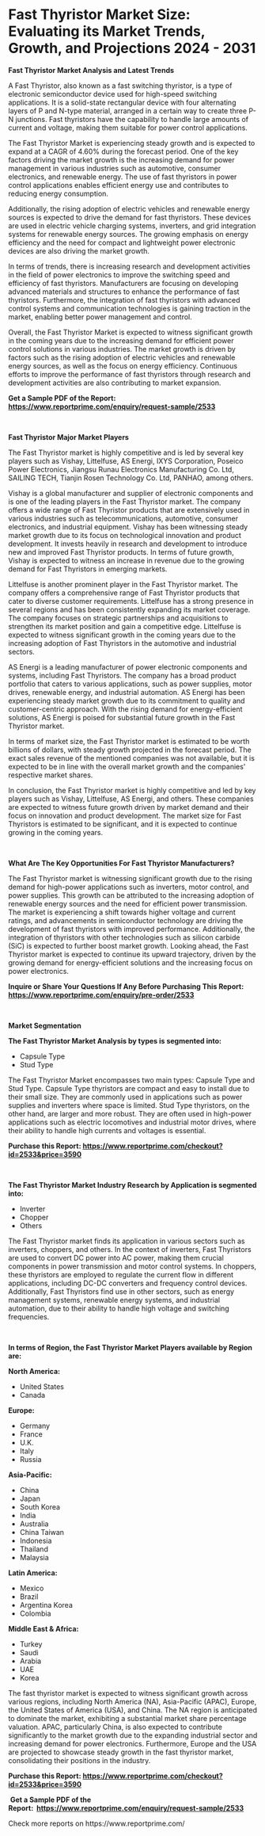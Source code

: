 <p><h1>Fast Thyristor Market Size: Evaluating its Market Trends, Growth, and Projections 2024 - 2031</h1></p><p><strong>Fast Thyristor Market Analysis and Latest Trends</strong></p>
<p><p>A Fast Thyristor, also known as a fast switching thyristor, is a type of electronic semiconductor device used for high-speed switching applications. It is a solid-state rectangular device with four alternating layers of P and N-type material, arranged in a certain way to create three P-N junctions. Fast thyristors have the capability to handle large amounts of current and voltage, making them suitable for power control applications.</p><p>The Fast Thyristor Market is experiencing steady growth and is expected to expand at a CAGR of 4.60% during the forecast period. One of the key factors driving the market growth is the increasing demand for power management in various industries such as automotive, consumer electronics, and renewable energy. The use of fast thyristors in power control applications enables efficient energy use and contributes to reducing energy consumption.</p><p>Additionally, the rising adoption of electric vehicles and renewable energy sources is expected to drive the demand for fast thyristors. These devices are used in electric vehicle charging systems, inverters, and grid integration systems for renewable energy sources. The growing emphasis on energy efficiency and the need for compact and lightweight power electronic devices are also driving the market growth.</p><p>In terms of trends, there is increasing research and development activities in the field of power electronics to improve the switching speed and efficiency of fast thyristors. Manufacturers are focusing on developing advanced materials and structures to enhance the performance of fast thyristors. Furthermore, the integration of fast thyristors with advanced control systems and communication technologies is gaining traction in the market, enabling better power management and control.</p><p>Overall, the Fast Thyristor Market is expected to witness significant growth in the coming years due to the increasing demand for efficient power control solutions in various industries. The market growth is driven by factors such as the rising adoption of electric vehicles and renewable energy sources, as well as the focus on energy efficiency. Continuous efforts to improve the performance of fast thyristors through research and development activities are also contributing to market expansion.</p></p>
<p><strong>Get a Sample PDF of the Report:&nbsp; <a href="https://www.reportprime.com/enquiry/request-sample/2533">https://www.reportprime.com/enquiry/request-sample/2533</a></strong></p>
<p>&nbsp;</p>
<p><strong>Fast Thyristor Major Market Players</strong></p>
<p><p>The Fast Thyristor market is highly competitive and is led by several key players such as Vishay, Littelfuse, AS Energi, IXYS Corporation, Poseico Power Electronics, Jiangsu Runau Electronics Manufacturing Co. Ltd, SAILING TECH, Tianjin Rosen Technology Co. Ltd, PANHAO, among others.</p><p>Vishay is a global manufacturer and supplier of electronic components and is one of the leading players in the Fast Thyristor market. The company offers a wide range of Fast Thyristor products that are extensively used in various industries such as telecommunications, automotive, consumer electronics, and industrial equipment. Vishay has been witnessing steady market growth due to its focus on technological innovation and product development. It invests heavily in research and development to introduce new and improved Fast Thyristor products. In terms of future growth, Vishay is expected to witness an increase in revenue due to the growing demand for Fast Thyristors in emerging markets.</p><p>Littelfuse is another prominent player in the Fast Thyristor market. The company offers a comprehensive range of Fast Thyristor products that cater to diverse customer requirements. Littelfuse has a strong presence in several regions and has been consistently expanding its market coverage. The company focuses on strategic partnerships and acquisitions to strengthen its market position and gain a competitive edge. Littelfuse is expected to witness significant growth in the coming years due to the increasing adoption of Fast Thyristors in the automotive and industrial sectors.</p><p>AS Energi is a leading manufacturer of power electronic components and systems, including Fast Thyristors. The company has a broad product portfolio that caters to various applications, such as power supplies, motor drives, renewable energy, and industrial automation. AS Energi has been experiencing steady market growth due to its commitment to quality and customer-centric approach. With the rising demand for energy-efficient solutions, AS Energi is poised for substantial future growth in the Fast Thyristor market.</p><p>In terms of market size, the Fast Thyristor market is estimated to be worth billions of dollars, with steady growth projected in the forecast period. The exact sales revenue of the mentioned companies was not available, but it is expected to be in line with the overall market growth and the companies' respective market shares.</p><p>In conclusion, the Fast Thyristor market is highly competitive and led by key players such as Vishay, Littelfuse, AS Energi, and others. These companies are expected to witness future growth driven by market demand and their focus on innovation and product development. The market size for Fast Thyristors is estimated to be significant, and it is expected to continue growing in the coming years.</p></p>
<p>&nbsp;</p>
<p><strong>What Are The Key Opportunities For Fast Thyristor Manufacturers?</strong></p>
<p><p>The Fast Thyristor market is witnessing significant growth due to the rising demand for high-power applications such as inverters, motor control, and power supplies. This growth can be attributed to the increasing adoption of renewable energy sources and the need for efficient power transmission. The market is experiencing a shift towards higher voltage and current ratings, and advancements in semiconductor technology are driving the development of fast thyristors with improved performance. Additionally, the integration of thyristors with other technologies such as silicon carbide (SiC) is expected to further boost market growth. Looking ahead, the Fast Thyristor market is expected to continue its upward trajectory, driven by the growing demand for energy-efficient solutions and the increasing focus on power electronics.</p></p>
<p><strong>Inquire or Share Your Questions If Any Before Purchasing This Report: <a href="https://www.reportprime.com/enquiry/pre-order/2533">https://www.reportprime.com/enquiry/pre-order/2533</a></strong></p>
<p>&nbsp;</p>
<p><strong>Market Segmentation</strong></p>
<p><strong>The Fast Thyristor Market Analysis by types is segmented into:</strong></p>
<p><ul><li>Capsule Type</li><li>Stud Type</li></ul></p>
<p><p>The Fast Thyristor Market encompasses two main types: Capsule Type and Stud Type. Capsule Type thyristors are compact and easy to install due to their small size. They are commonly used in applications such as power supplies and inverters where space is limited. Stud Type thyristors, on the other hand, are larger and more robust. They are often used in high-power applications such as electric locomotives and industrial motor drives, where their ability to handle high currents and voltages is essential.</p></p>
<p><strong>Purchase this Report:&nbsp;<a href="https://www.reportprime.com/checkout?id=2533&price=3590">https://www.reportprime.com/checkout?id=2533&price=3590</a></strong></p>
<p>&nbsp;</p>
<p><strong>The Fast Thyristor Market Industry Research by Application is segmented into:</strong></p>
<p><ul><li>Inverter</li><li>Chopper</li><li>Others</li></ul></p>
<p><p>The Fast Thyristor market finds its application in various sectors such as inverters, choppers, and others. In the context of inverters, Fast Thyristors are used to convert DC power into AC power, making them crucial components in power transmission and motor control systems. In choppers, these thyristors are employed to regulate the current flow in different applications, including DC-DC converters and frequency control devices. Additionally, Fast Thyristors find use in other sectors, such as energy management systems, renewable energy systems, and industrial automation, due to their ability to handle high voltage and switching frequencies.</p></p>
<p>&nbsp;</p>
<p><strong>In terms of Region, the Fast Thyristor Market Players available by Region are:</strong></p>
<p>
    <p> <strong> North America: </strong>
        <ul>
            <li>United States</li>
            <li>Canada</li>
        </ul>
        </p> 
    <p> <strong> Europe: </strong>
        <ul>
            <li>Germany</li>
            <li>France</li>
            <li>U.K.</li>
            <li>Italy</li>
            <li>Russia</li>
        </ul>
        </p> 
    <p> <strong> Asia-Pacific: </strong>
        <ul>
            <li>China</li>
            <li>Japan</li>
            <li>South Korea</li>
            <li>India</li>
            <li>Australia</li>
            <li>China Taiwan</li>
            <li>Indonesia</li>
            <li>Thailand</li>
            <li>Malaysia</li>
        </ul>
        </p> 
    <p> <strong> Latin America: </strong>
        <ul>
            <li>Mexico</li>
            <li>Brazil</li>
            <li>Argentina Korea</li>
            <li>Colombia</li>
        </ul>
        </p> 
    <p> <strong> Middle East & Africa: </strong>
        <ul>
            <li>Turkey</li>
            <li>Saudi</li>
            <li>Arabia</li>
            <li>UAE</li>
            <li>Korea</li>
        </ul>
    </p>
    </p>
<p><p>The fast thyristor market is expected to witness significant growth across various regions, including North America (NA), Asia-Pacific (APAC), Europe, the United States of America (USA), and China. The NA region is anticipated to dominate the market, exhibiting a substantial market share percentage valuation. APAC, particularly China, is also expected to contribute significantly to the market growth due to the expanding industrial sector and increasing demand for power electronics. Furthermore, Europe and the USA are projected to showcase steady growth in the fast thyristor market, consolidating their positions in the industry.</p></p>
<p><strong>Purchase this Report: <a href="https://www.reportprime.com/checkout?id=2533&price=3590">https://www.reportprime.com/checkout?id=2533&price=3590</a></strong></p>
<p>&nbsp;<strong>Get a Sample PDF of the Report:&nbsp;&nbsp;<a href="https://www.reportprime.com/enquiry/request-sample/2533">https://www.reportprime.com/enquiry/request-sample/2533</a></strong></p>
<p><strong></strong></p>
<p>Check more reports on https://www.reportprime.com/</p>